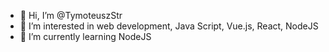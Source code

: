 - 👋 Hi, I’m @TymoteuszStr
- 👀 I’m interested in web development, Java Script, Vue.js, React, NodeJS
- 🌱 I’m currently learning NodeJS


<!---
TymoteuszStr/TymoteuszStr is a ✨ special ✨ repository because its `README.md` (this file) appears on your GitHub profile.
You can click the Preview link to take a look at your changes.
--->
